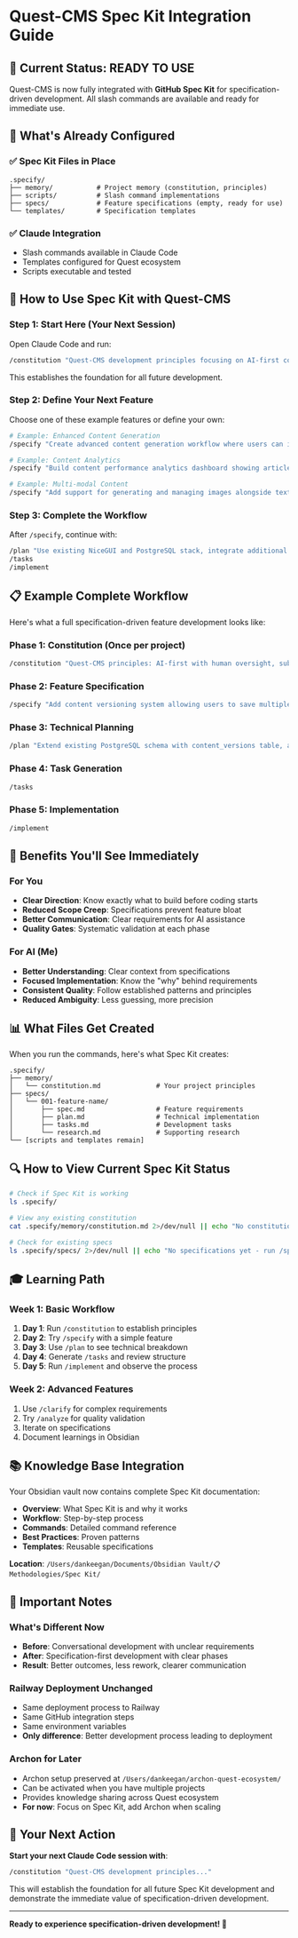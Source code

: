 # Quest-CMS Spec Kit Integration Guide

## 🎉 **Current Status: READY TO USE**

Quest-CMS is now fully integrated with **GitHub Spec Kit** for specification-driven development. All slash commands are available and ready for immediate use.

## 📁 **What's Already Configured**

### ✅ Spec Kit Files in Place
```
.specify/
├── memory/           # Project memory (constitution, principles)
├── scripts/          # Slash command implementations
├── specs/            # Feature specifications (empty, ready for use)
└── templates/        # Specification templates
```

### ✅ Claude Integration
- Slash commands available in Claude Code
- Templates configured for Quest ecosystem
- Scripts executable and tested

## 🚀 **How to Use Spec Kit with Quest-CMS**

### **Step 1: Start Here (Your Next Session)**

Open Claude Code and run:
```bash
/constitution "Quest-CMS development principles focusing on AI-first content management, human review quality gates, NiceGUI performance optimization, and PostgreSQL scalability"
```

This establishes the foundation for all future development.

### **Step 2: Define Your Next Feature**

Choose one of these example features or define your own:
```bash
# Example: Enhanced Content Generation
/specify "Create advanced content generation workflow where users can input topics, get AI-generated article drafts with quality scoring, review and edit content with real-time preview, and publish with one-click to multiple formats"

# Example: Content Analytics
/specify "Build content performance analytics dashboard showing article engagement metrics, AI generation success rates, user review patterns, and content optimization recommendations"

# Example: Multi-modal Content
/specify "Add support for generating and managing images alongside text content, with automatic image optimization, alt text generation, and responsive image serving"
```

### **Step 3: Complete the Workflow**

After `/specify`, continue with:
```bash
/plan "Use existing NiceGUI and PostgreSQL stack, integrate additional AI services as needed"
/tasks
/implement
```

## 📋 **Example Complete Workflow**

Here's what a full specification-driven feature development looks like:

### Phase 1: Constitution (Once per project)
```bash
/constitution "Quest-CMS principles: AI-first with human oversight, sub-2-second response times, PostgreSQL-first data architecture, NiceGUI real-time interface, Railway cloud deployment"
```

### Phase 2: Feature Specification
```bash
/specify "Add content versioning system allowing users to save multiple drafts of articles, compare versions side-by-side, restore previous versions, and track content evolution with automatic timestamps and change descriptions"
```

### Phase 3: Technical Planning
```bash
/plan "Extend existing PostgreSQL schema with content_versions table, add versioning UI components to NiceGUI interface, implement diff algorithm for content comparison, use existing authentication and session management"
```

### Phase 4: Task Generation
```bash
/tasks
```

### Phase 5: Implementation
```bash
/implement
```

## 🎯 **Benefits You'll See Immediately**

### **For You**
- **Clear Direction**: Know exactly what to build before coding starts
- **Reduced Scope Creep**: Specifications prevent feature bloat
- **Better Communication**: Clear requirements for AI assistance
- **Quality Gates**: Systematic validation at each phase

### **For AI (Me)**
- **Better Understanding**: Clear context from specifications
- **Focused Implementation**: Know the "why" behind requirements
- **Consistent Quality**: Follow established patterns and principles
- **Reduced Ambiguity**: Less guessing, more precision

## 📊 **What Files Get Created**

When you run the commands, here's what Spec Kit creates:

```
.specify/
├── memory/
│   └── constitution.md              # Your project principles
├── specs/
│   └── 001-feature-name/
│       ├── spec.md                  # Feature requirements
│       ├── plan.md                  # Technical implementation
│       ├── tasks.md                 # Development tasks
│       └── research.md              # Supporting research
└── [scripts and templates remain]
```

## 🔍 **How to View Current Spec Kit Status**

```bash
# Check if Spec Kit is working
ls .specify/

# View any existing constitution
cat .specify/memory/constitution.md 2>/dev/null || echo "No constitution yet - run /constitution"

# Check for existing specs
ls .specify/specs/ 2>/dev/null || echo "No specifications yet - run /specify"
```

## 🎓 **Learning Path**

### **Week 1: Basic Workflow**
1. **Day 1**: Run `/constitution` to establish principles
2. **Day 2**: Try `/specify` with a simple feature
3. **Day 3**: Use `/plan` to see technical breakdown
4. **Day 4**: Generate `/tasks` and review structure
5. **Day 5**: Run `/implement` and observe the process

### **Week 2: Advanced Features**
1. Use `/clarify` for complex requirements
2. Try `/analyze` for quality validation
3. Iterate on specifications
4. Document learnings in Obsidian

## 📚 **Knowledge Base Integration**

Your Obsidian vault now contains complete Spec Kit documentation:
- **Overview**: What Spec Kit is and why it works
- **Workflow**: Step-by-step process
- **Commands**: Detailed command reference
- **Best Practices**: Proven patterns
- **Templates**: Reusable specifications

**Location**: `/Users/dankeegan/Documents/Obsidian Vault/📋 Methodologies/Spec Kit/`

## 🚨 **Important Notes**

### **What's Different Now**
- **Before**: Conversational development with unclear requirements
- **After**: Specification-first development with clear phases
- **Result**: Better outcomes, less rework, clearer communication

### **Railway Deployment Unchanged**
- Same deployment process to Railway
- Same GitHub integration steps
- Same environment variables
- **Only difference**: Better development process leading to deployment

### **Archon for Later**
- Archon setup preserved at `/Users/dankeegan/archon-quest-ecosystem/`
- Can be activated when you have multiple projects
- Provides knowledge sharing across Quest ecosystem
- **For now**: Focus on Spec Kit, add Archon when scaling

## 🎯 **Your Next Action**

**Start your next Claude Code session with**:
```bash
/constitution "Quest-CMS development principles..."
```

This will establish the foundation for all future Spec Kit development and demonstrate the immediate value of specification-driven development.

---

**Ready to experience specification-driven development! 🚀**